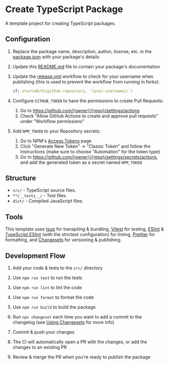 # Create TypeScript Package

A template project for creating TypeScript packages.

## Configuration

1. Replace the package name, description, author, license, etc. in the [package.json](./package.json) with your package's details

2. Update this [README.md](./README.md) file to contain your package's documentation

3. Update the [release.yml](.github/workflows/release.yml) workflow to check for your username when publishing (this is used to prevent the workflow from running in forks):

   ```yaml
   if: startsWith(github.repository, '{your-username}/')
   ```

4. Configure `GITHUB_TOKEN` to have the permissions to create Pull Requests:

   1. Go to https://github.com/{owner}/{repo}/settings/actions
   2. Check "Allow GitHub Actions to create and approve pull requests" under "Workflow permissions"

5. Add `NPM_TOKEN` to your Repository secrets:

   1. Go to NPM's [Access Tokens](https://www.npmjs.com/settings/styleshit/tokens) page
   2. Click "Generate New Token" -> "Classic Token" and follow the instructions (make sure to choose "Automation" for the token type)
   3. Go to https://github.com/{owner}/{repo}/settings/secrets/actions, and add the generated token as a secret named `NPM_TOKEN`

## Structure

- `src/` - TypeScript source files.
- `**/__tests__/` - Test files.
- `dist/` - Compiled JavaScript files.

## Tools

This template uses [tsup](https://tsup.egoist.dev/) for transpiling & bundling, [Vitest](https://vitest.dev/) for testing, [ESlint](https://eslint.org/) & [TypeScript ESlint](https://typescript-eslint.io/) (with the strictest configuration) for linting, [Prettier](https://prettier.io/) for formatting, and [Changesets](https://github.com/changesets/changesets) for versioning & publishing.

## Development Flow

1. Add your code & tests to the `src/` directory

2. Use `npm run test` to run the tests

3. Use `npm run lint` to lint the code

4. Use `npm run format` to format the code

5. Use `npm run build` to build the package

6. Run `npx changeset` each time you want to add a commit to the changelog (see [Using Changesets](https://github.com/changesets/changesets/blob/main/docs/intro-to-using-changesets.md#using-changesets) for more info)

7. Commit & push your changes

8. The CI will automatically open a PR with the changes, or add the changes to an existing PR

9. Review & merge the PR when you're ready to publish the package
